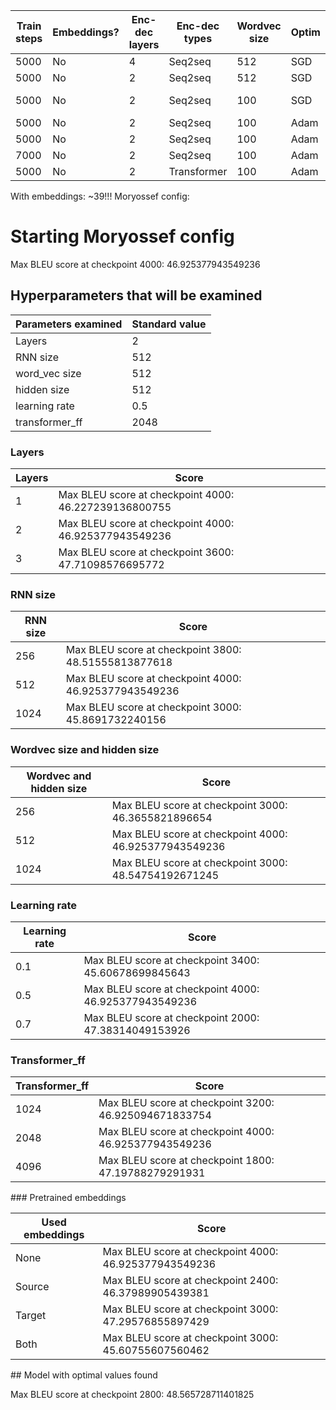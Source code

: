 | Train steps | Embeddings? | Enc-dec layers | Enc-dec types | Wordvec size | Optim | Learning rate |     | **BLEU**                  |
| ----------- | ----------- | -------------- | ------------- | ------------ | ----- | ------------- | --- | ------------------------- |
| 5000        | No          | 4              | Seq2seq       | 512          | SGD   | 1             |     | 21                        |
| 5000        | No          | 2              | Seq2seq       | 512          | SGD   | 1             |     | 25.096556862119098        |
| 5000        | No          | 2              | Seq2seq       | 100          | SGD   | 1             |     | 27.70303931529561 (retry) |
| 5000        | No          | 2              | Seq2seq       | 100          | Adam  | 0.001         |     | 27.127219600063004        |
| 5000        | No          | 2              | Seq2seq       | 100          | Adam  | 0.0001        |     | **29.12208860911118**     |
| 7000        | No          | 2              | Seq2seq       | 100          | Adam  | 0.0001        |     | 24.39660783311091         |
| 5000        | No          | 2              | Transformer   | 100          | Adam  | 0.0001        |     | 32.77601479338147         |

With embeddings: ~39!!!
Moryossef config:

# Starting Moryossef config

Max BLEU score at checkpoint 4000: 46.925377943549236

## Hyperparameters that will be examined

| Parameters examined | Standard value |
| ------------------- | -------------- |
| Layers              | 2              |
| RNN size            | 512            |
| word_vec size       | 512            |
| hidden size         | 512            |
| learning rate       | 0.5            |
| transformer_ff      | 2048           |

### Layers

| Layers | Score                                                 |
| ------ | ----------------------------------------------------- |
| 1      | Max BLEU score at checkpoint 4000: 46.227239136800755 |
| 2      | Max BLEU score at checkpoint 4000: 46.925377943549236 |
| 3      | Max BLEU score at checkpoint 3600: 47.71098576695772  |

### RNN size

| RNN size | Score                                                 |
| -------- | ----------------------------------------------------- |
| 256      | Max BLEU score at checkpoint 3800: 48.51555813877618  |
| 512      | Max BLEU score at checkpoint 4000: 46.925377943549236 |
| 1024     | Max BLEU score at checkpoint 3000: 45.8691732240156   |

### Wordvec size and hidden size

| Wordvec and hidden size | Score                                                 |
| ----------------------- | ----------------------------------------------------- |
| 256                     | Max BLEU score at checkpoint 3000: 46.3655821896654   |
| 512                     | Max BLEU score at checkpoint 4000: 46.925377943549236 |
| 1024                    | Max BLEU score at checkpoint 3000: 48.54754192671245  |

### Learning rate

| Learning rate | Score                                                 |
| ------------- | ----------------------------------------------------- |
| 0.1           | Max BLEU score at checkpoint 3400: 45.60678699845643  |
| 0.5           | Max BLEU score at checkpoint 4000: 46.925377943549236 |
| 0.7           | Max BLEU score at checkpoint 2000: 47.38314049153926  |

### Transformer_ff

| Transformer_ff | Score                                                 |
| -------------- | ----------------------------------------------------- |
| 1024           | Max BLEU score at checkpoint 3200: 46.925094671833754 |
| 2048           | Max BLEU score at checkpoint 4000: 46.925377943549236 |
| 4096           | Max BLEU score at checkpoint 1800: 47.19788279291931  |

### Pretrained embeddings

| Used embeddings | Score                                                 |
| --------------- | ----------------------------------------------------- |
| None            | Max BLEU score at checkpoint 4000: 46.925377943549236 |
| Source          | Max BLEU score at checkpoint 2400: 46.37989905439381  |
| Target          | Max BLEU score at checkpoint 3000: 47.29576855897429  |
| Both            | Max BLEU score at checkpoint 3000: 45.60755607560462  |

## Model with optimal values found

Max BLEU score at checkpoint 2800: 48.565728711401825
